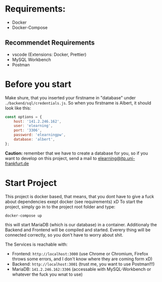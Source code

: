 # Requirements:
- Docker
- Docker-Compose
## Recommendet Requirements
- vscode (Extensions: Docker, Prettier)
- MySQL Workbench
- Postman

# Before you start
Make shure, that you inserted your firstname in "database" under `./backend/sql/credentials.js`. So when you firstname is Albert, it should look like this:
```js
const options = {
    host: '141.2.246.162',
    user: 'elearning',
    port: '3306',
    password: 'elearningpw',
    database: 'albert',
};
```
__Caution:__ remember that we have to create a database for you, so if you want to develop on this project, send a mail to elearning@itp.uni-frankfurt.de
# Start Project
This project is docker based, that means, that you dont have to give a fuck about dependencies exept docker (see requirements) xD To start the project, simply go in to the project root folder and type:
```
docker-compose up
```
this will start MariaDB (which is our database) in a container. Additionaly the Backend and Frontend will be compiled and started. Everery thing will be connected correctly, so you don't have to worry about shit. 

The Services is reachable with:
- Frontend: `http://localhost:3000` (use Chrome or Chromium, Firefox throws some errors, and I don't know where they are coming form xD)
- Backend: `http://localhost:3001` (trust me, you want to use Postman!!!)
- MariaDB: `141.2.246.162:3306` (accessable with MySQL-Workbench or whatever the fuck you wnat to use)

